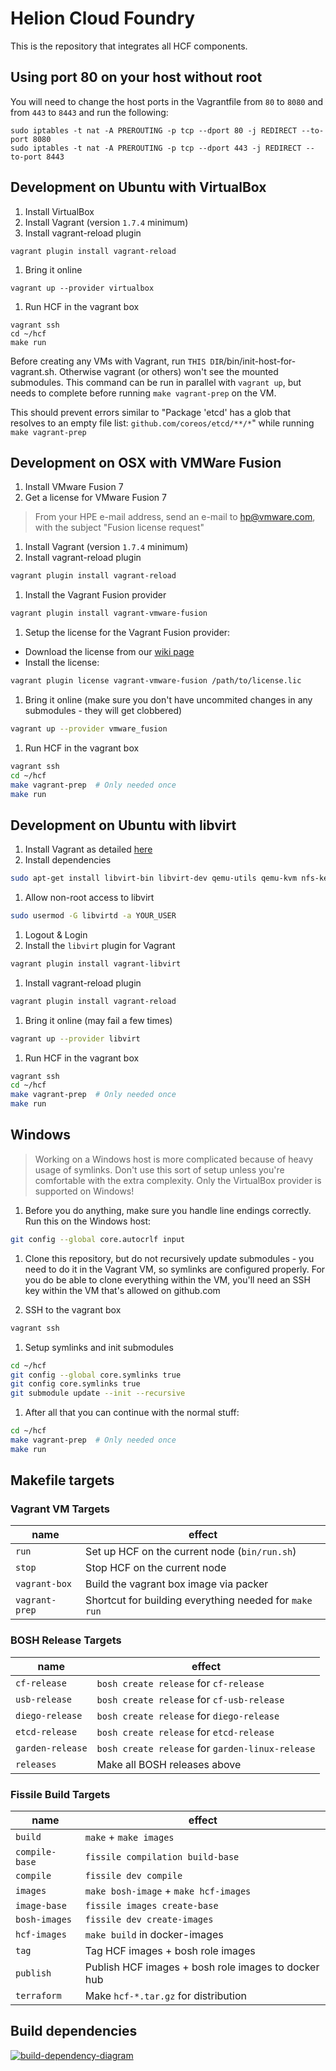 # Helion Cloud Foundry

This is the repository that integrates all HCF components.

## Using port 80 on your host without root

You will need to change the host ports in the Vagrantfile from `80` to `8080`
and from `443` to `8443` and run the following:

```
sudo iptables -t nat -A PREROUTING -p tcp --dport 80 -j REDIRECT --to-port 8080
sudo iptables -t nat -A PREROUTING -p tcp --dport 443 -j REDIRECT --to-port 8443
```

## Development on Ubuntu with VirtualBox

1. Install VirtualBox
1. Install Vagrant (version `1.7.4` minimum)
1. Install vagrant-reload plugin
 ```
 vagrant plugin install vagrant-reload
 ```
1. Bring it online
```
vagrant up --provider virtualbox
```
1. Run HCF in the vagrant box
 ```
 vagrant ssh
 cd ~/hcf
 make run
 ```

Before creating any VMs with Vagrant, run `THIS DIR`/bin/init-host-for-vagrant.sh. Otherwise vagrant (or others) won't see the mounted submodules.  This command can be run in parallel with `vagrant up`, but needs to complete before running `make vagrant-prep` on the VM.

This should prevent errors similar to "Package 'etcd' has a glob that resolves to an empty file list: `github.com/coreos/etcd/**/*`" while running `make vagrant-prep`  

## Development on OSX with VMWare Fusion

1. Install VMware Fusion 7
1. Get a license for VMware Fusion 7
 > From your HPE e-mail address, send an e-mail to hp@vmware.com,
 > with the subject "Fusion license request"

1. Install Vagrant (version `1.7.4` minimum)
1. Install vagrant-reload plugin
 ```bash
 vagrant plugin install vagrant-reload
 ```

1. Install the Vagrant Fusion provider
 ```bash
 vagrant plugin install vagrant-vmware-fusion
 ```

1. Setup the license for the Vagrant Fusion provider:
 - Download the license from our [wiki page](https://wiki.hpcloud.net/display/paas/MacBook+Laptop+and+License+Tracking#MacBookLaptopandLicenseTracking-VagrantFusionPlug-InLicense)
 - Install the license:
 ```bash
 vagrant plugin license vagrant-vmware-fusion /path/to/license.lic
 ```

1. Bring it online (make sure you don't have uncommited changes in any submodules - they will get clobbered)
 ```bash
 vagrant up --provider vmware_fusion
 ```

1. Run HCF in the vagrant box
 ```bash
 vagrant ssh
 cd ~/hcf
 make vagrant-prep  # Only needed once
 make run
 ```

## Development on Ubuntu with libvirt

1. Install Vagrant as detailed [here](https://www.virtualbox.org/wiki/Linux_Downloads)
1. Install dependencies
 ```bash
 sudo apt-get install libvirt-bin libvirt-dev qemu-utils qemu-kvm nfs-kernel-server
 ```

1. Allow non-root access to libvirt
 ```bash
 sudo usermod -G libvirtd -a YOUR_USER
 ```

1. Logout & Login
1. Install the `libvirt` plugin for Vagrant
 ```bash
 vagrant plugin install vagrant-libvirt
 ```

1. Install vagrant-reload plugin
 ```bash
 vagrant plugin install vagrant-reload
 ```

1. Bring it online (may fail a few times)
 ```bash
 vagrant up --provider libvirt
 ```

1. Run HCF in the vagrant box
 ```bash
 vagrant ssh
 cd ~/hcf
 make vagrant-prep  # Only needed once
 make run
 ```

## Windows

> Working on a Windows host is more complicated because of heavy usage of symlinks.
> Don't use this sort of setup unless you're comfortable with the extra complexity.
> Only the VirtualBox provider is supported on Windows!

1. Before you do anything, make sure you handle line endings correctly. Run this on the Windows host:

  ```bash
  git config --global core.autocrlf input
  ```

1. Clone this repository, but do not recursively update submodules - you need to do it in the Vagrant VM,
so symlinks are configured properly. For you do be able to clone everything
within the VM, you'll need an SSH key within the VM that's allowed on github.com

1. SSH to the vagrant box
  ```bash
  vagrant ssh
  ```

1. Setup symlinks and init submodules
  ```bash
  cd ~/hcf
  git config --global core.symlinks true
  git config core.symlinks true
  git submodule update --init --recursive
  ```

1. After all that you can continue with the normal stuff:
  ```bash
  cd ~/hcf
  make vagrant-prep  # Only needed once
  make run
  ```

## Makefile targets


### Vagrant VM Targets

name			| effect |
--------------- | ---- |
`run`			| Set up HCF on the current node (`bin/run.sh`) |
`stop`			| Stop HCF on the current node |
`vagrant-box`	| Build the vagrant box image via packer |
`vagrant-prep`	| Shortcut for building everything needed for `make run` |

### BOSH Release Targets

name				| effect |
------------------- | ----  |
`cf-release`		| `bosh create release` for `cf-release` |
`usb-release`		| `bosh create release` for `cf-usb-release` |
`diego-release`		| `bosh create release` for `diego-release` |
`etcd-release`		| `bosh create release` for `etcd-release` |
`garden-release`	| `bosh create release` for `garden-linux-release` |
`releases`			| Make all BOSH releases above |

### Fissile Build Targets

name			| effect |
--------------- | ---- |
`build`			| `make` + `make images` |
`compile-base`	| `fissile compilation build-base` |
`compile`		| `fissile dev compile` |
`images`		| `make bosh-image` + `make hcf-images` |
`image-base`	| `fissile images create-base` |
`bosh-images`	| `fissile dev create-images` |
`hcf-images`	| `make build` in docker-images |
`tag`			| Tag HCF images + bosh role images |
`publish`		| Publish HCF images + bosh role images to docker hub |
`terraform`		| Make `hcf-*.tar.gz` for distribution |

## Build dependencies

[![build-dependency-diagram](https://docs.google.com/drawings/d/130BRY-lElCWVEczOg4VtMGUSiGgJj8GBBw9Va5B-vLg/export/png)](https://docs.google.com/drawings/d/130BRY-lElCWVEczOg4VtMGUSiGgJj8GBBw9Va5B-vLg/edit?usp=sharing)
